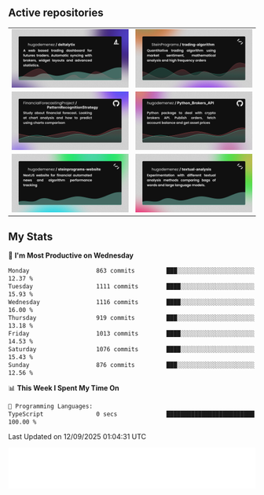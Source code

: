 ## Active repositories
|||
| ------------- | ------------- |
|[![Deltalytix](assets/deltalytix-preview.png)](https://github.com/hugodemenez/deltalytix)|[![Python Trading Algorithm](assets/base_python_architecture.png)](https://github.com/SteinPrograms/base-python-architecture)|
|[![Quantitative Prediction](assets/pattern_recognition_strategy.png)](https://github.com/FinancialForecastingProject/PatternRecognitionStrategy.git)|[![Broker SDK](assets/python_brokers_api.png)](https://github.com/hugodemenez/Python_Brokers_API)|
|[![NextJS Website](assets/steinprograms-website.png)](https://github.com/hugodemenez/steinprograms-website)|[![Textual](assets/textual-analysis.png)](https://github.com/hugodemenez/textual-analysis)|


## My Stats

<!--START_SECTION:waka-->
📅 **I'm Most Productive on Wednesday** 

```text
Monday                   863 commits         ███░░░░░░░░░░░░░░░░░░░░░░   12.37 % 
Tuesday                  1111 commits        ████░░░░░░░░░░░░░░░░░░░░░   15.93 % 
Wednesday                1116 commits        ████░░░░░░░░░░░░░░░░░░░░░   16.00 % 
Thursday                 919 commits         ███░░░░░░░░░░░░░░░░░░░░░░   13.18 % 
Friday                   1013 commits        ████░░░░░░░░░░░░░░░░░░░░░   14.53 % 
Saturday                 1076 commits        ████░░░░░░░░░░░░░░░░░░░░░   15.43 % 
Sunday                   876 commits         ███░░░░░░░░░░░░░░░░░░░░░░   12.56 % 
```


📊 **This Week I Spent My Time On** 

```text
💬 Programming Languages: 
TypeScript               0 secs              █████████████████████████   100.00 % 
```


 Last Updated on 12/09/2025 01:04:31 UTC
<!--END_SECTION:waka-->

![Coding metrics](metrics.plugin.wakatime.svg)
